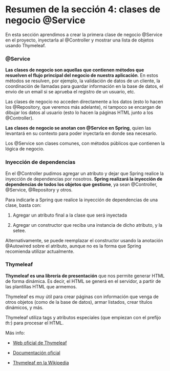 # Resumen de la sección 4: clases de negocio @Service

En esta sección aprendimos a crear la primera clase de negocio @Service en el proyecto, inyectarla al @Controller y mostrar una lista de objetos usando Thymeleaf.

### @Service

**Las clases de negocio son aquellas que contienen métodos que resuelven el flujo principal del negocio de nuestra aplicación**. En estos métodos se resulven, por ejemplo, la validación de datos de un cliente, la coordinación de llamadas para guardar información en la base de datos, el envio de un email si se aprueba el registro de un usuario, etc.

Las clases de negocio no acceden directamente a los datos (esto lo hacen los @Repository, que veremos más adelante), ni tampoco se encargan de dibujar los datos al usuario (esto lo hacen la páginas HTML junto a los @Controller).

**Las clases de negocio se anotan con @Service en Spring**, quien las levantará en su contexto para poder inyectarla en donde sea necesario.

Los @Service son clases comunes, con métodos públicos que contienen la lógica de negocio.


### Inyección de dependencias

En el @Controller pudimos agregar un atributo y dejar que Spring realice la inyección de dependencias por nosotros. **Spring realizará la inyección de dependencias de todos los objetos que gestione**, ya sean @Controller, @Service, @Repository y otros.

Para indicarle a Spring que realice la inyección de dependencias de una clase, basta con:

1. Agregar un atributo final a la clase que será inyectada

2. Agregar un constructor que reciba una instancia de dicho atributo, y la setee. 

Alternativamente, se puede reemplazar el constructor usando la anotación @Autowired sobre el atributo, aunque no es la forma que Spring recomienda utilizar actualmente.


### Thymeleaf

**Thymeleaf es una librería de presentación** que nos permite generar HTML de forma dinámica. Es decir, el HTML se generá en el servidor, a partir de las plantillas HTML que armemos.

Thymeleaf es muy útil para crear páginas con información que venga de otros objetos (como de la base de datos), armar listados, crear títulos dinámicos, y más.

Thymeleaf utiliza tags y atributos especiales (que empiezan con el prefijo *th:*) para procesar el HTML.

Más info:

* [Web oficial de Thymeleaf](https://www.thymeleaf.org/)

* [Documentación oficial](https://www.thymeleaf.org/doc/tutorials/3.0/usingthymeleaf.html)

* [Thymeleaf en la Wikipedia](https://es.wikipedia.org/wiki/Thymeleaf)
